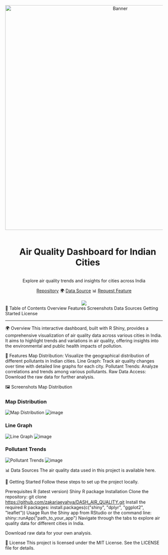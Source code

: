 <div align="center">
  <a href="https://github.com/zakariaeyahya/DASH_AIR_QUALITY">
    <img src="https://github.com/zakariaeyahya/DASH_AIR_QUALITY/assets/155691167/55717a02-d294-4ece-a3dc-e032a49b335c" alt="Banner" width="720">
  </a>
  <div id="user-content-toc">
    <ul>
      <summary><h1 style="display: inline-block;">Air Quality Dashboard for Indian Cities</h1></summary>
    </ul>
  </div>
  <p>Explore air quality trends and insights for cities across India</p>
    <a href="https://github.com/zakariaeyahya/DASH_AIR_QUALITY" target="_blank">Repository</a>
    🌍
    <a href="https://github.com/zakariaeyahya/DASH_AIR_QUALITY/blob/main/Air_Quality.csv" target="_blank">Data Source</a>
    📊
    <a href="https://github.com/zakariaeyahya/DASH_AIR_QUALITY/issues" target="_blank">Request Feature</a>
</div>
<br>
<div align="center">
      <a href="https://github.com/zakariaeyahya/DASH_AIR_QUALITY"><img src="https://img.shields.io/github/stars/zakariaeyahya/DASH_AIR_QUALITY?color=blue&style=social"/></a>
</div>
📝 Table of Contents
Overview
Features
Screenshots
Data Sources
Getting Started
License
<hr>
<a name="overview"></a>

🌍 Overview
This interactive dashboard, built with R Shiny, provides a comprehensive visualization of air quality data across various cities in India. It aims to highlight trends and variations in air quality, offering insights into the environmental and public health impacts of pollution.

<a name="features"></a>

🎯 Features
Map Distribution: Visualize the geographical distribution of different pollutants in Indian cities.
Line Graph: Track air quality changes over time with detailed line graphs for each city.
Pollutant Trends: Analyze correlations and trends among various pollutants.
Raw Data Access: Download the raw data for further analysis.
<a name="screenshots"></a>

🖼️ Screenshots
Map Distribution


### Map Distribution
![Map Distribution](url_to_map_screenshot.png)
![image](https://github.com/zakariaeyahya/DASH_AIR_QUALITY/assets/155691167/55717a02-d294-4ece-a3dc-e032a49b335c)

### Line Graph
![Line Graph](url_to_line_graph_screenshot.png)
![image](https://github.com/zakariaeyahya/DASH_AIR_QUALITY/assets/155691167/91a56345-b712-4d6a-a201-3128454948f2)

### Pollutant Trends
![Pollutant Trends](url_to_pollutant_trends_screenshot.png)
![image](https://github.com/zakariaeyahya/DASH_AIR_QUALITY/assets/155691167/311bec8c-764a-4f15-a0e3-7ed87037ab47)

<a name="data-sources"></a>

📊 Data Sources
The air quality data used in this project is available here.

<a name="getting-started"></a>

🚀 Getting Started
Follow these steps to set up the project locally.

Prerequisites
R (latest version)
Shiny R package
Installation
Clone the repository:
git clone https://github.com/zakariaeyahya/DASH_AIR_QUALITY.git
Install the required R packages:
install.packages(c("shiny", "dplyr", "ggplot2", "leaflet"))
Usage
Run the Shiny app from RStudio or the command line:
shiny::runApp("path_to_your_app")
Navigate through the tabs to explore air quality data for different cities in India.

Download raw data for your own analysis.

<a name="license"></a>

📄 License
This project is licensed under the MIT License. See the LICENSE file for details.

